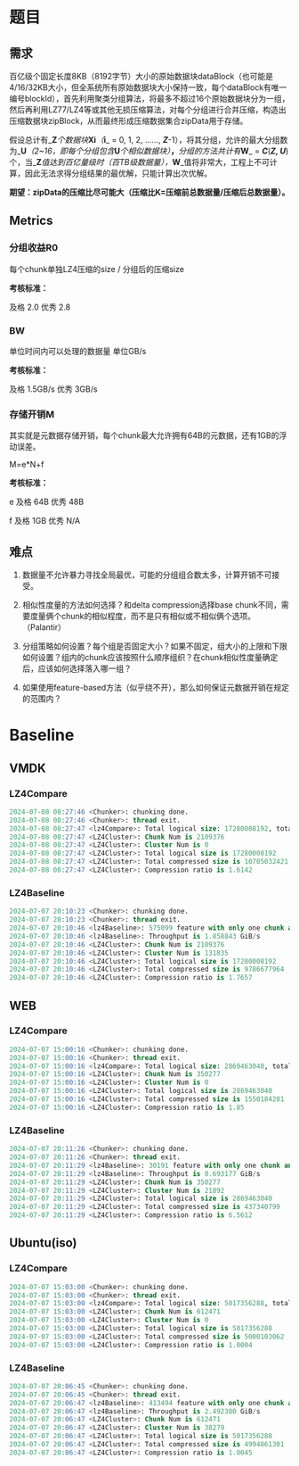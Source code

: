 
# 题目

## 需求

百亿级个固定长度8KB（8192字节）大小的原始数据块dataBlock（也可能是4/16/32KB大小，但全系统所有原始数据块大小保持一致，每个dataBlock有唯一编号blockId），首先利用聚类分组算法，将最多不超过16个原始数据块分为一组，然后再利用LZ77/LZ4等或其他无损压缩算法，对每个分组进行合并压缩，构造出压缩数据块zipBlock，从而最终形成压缩数据集合zipData用于存储。

假设总计有_**Z**_个数据块_**Xi**_（_**i**_ = 0, 1, 2, ......, _**Z**_-1），将其分组，允许的最大分组数为_**U**_（2~16，即每个分组包含_**U**_个相似数据块）_**，**_分组的方法共计有_**W**_ = _**C**_(_**Z, U**_)个，当_**Z**_值达到百亿量级时（百TB级数据量），_**W**_值将非常大，工程上不可计算，因此无法求得分组结果的最优解，只能计算出次优解。

**期望：zipData的压缩比尽可能大（压缩比K=压缩前总数据量/压缩后总数据量）。**

## Metrics

### 分组收益R0

每个chunk单独LZ4压缩的size / 分组后的压缩size

**考核标准：**

及格 2.0 优秀 2.8

### BW

单位时间内可以处理的数据量 单位GB/s

**考核标准：**

及格 1.5GB/s 优秀 3GB/s

### 存储开销M

其实就是元数据存储开销，每个chunk最大允许拥有64B的元数据，还有1GB的浮动误差。

M=e*N+f

**考核标准：**

e 及格 64B 优秀 48B

f 及格 1GB 优秀 N/A

## 难点

1. 数据量不允许暴力寻找全局最优，可能的分组组合数太多，计算开销不可接受。
    
2. 相似性度量的方法如何选择？和delta compression选择base chunk不同，需要度量俩个chunk的相似程度，而不是只有相似或不相似俩个选项。（Palantir）
    
3. 分组策略如何设置？每个组是否固定大小？如果不固定，组大小的上限和下限如何设置？组内的chunk应该按照什么顺序组织？在chunk相似性度量确定后，应该如何选择落入哪一组？
    
4. 如果使用feature-based方法（似乎绕不开），那么如何保证元数据开销在规定的范围内？
    

# Baseline

## VMDK

### LZ4Compare

```SQL
2024-07-08 08:27:46 <Chunker>: chunking done.
2024-07-08 08:27:46 <Chunker>: thread exit.
2024-07-08 08:27:47 <lz4Compare>: Total logical size: 17280008192, total compressed size: 10705032421, compression ratio: 1.61
2024-07-08 08:27:47 <LZ4Cluster>: Chunk Num is 2109376
2024-07-08 08:27:47 <LZ4Cluster>: Cluster Num is 0
2024-07-08 08:27:47 <LZ4Cluster>: Total logical size is 17280008192
2024-07-08 08:27:47 <LZ4Cluster>: Total compressed size is 10705032421
2024-07-08 08:27:47 <LZ4Cluster>: Compression ratio is 1.6142
```

### LZ4Baseline

```SQL
2024-07-07 20:10:23 <Chunker>: chunking done.
2024-07-07 20:10:23 <Chunker>: thread exit.
2024-07-07 20:10:46 <lz4Baseline>: 575099 feature with only one chunk and total feature num is 656277
2024-07-07 20:10:46 <lz4Baseline>: Throughput is 1.858843 GiB/s
2024-07-07 20:10:46 <LZ4Cluster>: Chunk Num is 2109376
2024-07-07 20:10:46 <LZ4Cluster>: Cluster Num is 131835
2024-07-07 20:10:46 <LZ4Cluster>: Total logical size is 17280008192
2024-07-07 20:10:46 <LZ4Cluster>: Total compressed size is 9786677964
2024-07-07 20:10:46 <LZ4Cluster>: Compression ratio is 1.7657
```

## WEB

### LZ4Compare

```SQL
2024-07-07 15:00:16 <Chunker>: chunking done.
2024-07-07 15:00:16 <Chunker>: thread exit.
2024-07-07 15:00:16 <lz4Compare>: Total logical size: 2869463040, total compressed size: 1550184281, compression ratio: 1.85
2024-07-07 15:00:16 <LZ4Cluster>: Chunk Num is 350277
2024-07-07 15:00:16 <LZ4Cluster>: Cluster Num is 0
2024-07-07 15:00:16 <LZ4Cluster>: Total logical size is 2869463040
2024-07-07 15:00:16 <LZ4Cluster>: Total compressed size is 1550184281
2024-07-07 15:00:16 <LZ4Cluster>: Compression ratio is 1.85
```

### LZ4Baseline

```SQL
2024-07-07 20:11:26 <Chunker>: chunking done.
2024-07-07 20:11:26 <Chunker>: thread exit.
2024-07-07 20:11:29 <lz4Baseline>: 30191 feature with only one chunk and total feature num is 37430
2024-07-07 20:11:29 <lz4Baseline>: Throughput is 0.693177 GiB/s
2024-07-07 20:11:29 <LZ4Cluster>: Chunk Num is 350277
2024-07-07 20:11:29 <LZ4Cluster>: Cluster Num is 21892
2024-07-07 20:11:29 <LZ4Cluster>: Total logical size is 2869463040
2024-07-07 20:11:29 <LZ4Cluster>: Total compressed size is 437340799
2024-07-07 20:11:29 <LZ4Cluster>: Compression ratio is 6.5612
```

## Ubuntu(iso)

### LZ4Compare

```SQL
2024-07-07 15:03:00 <Chunker>: chunking done.
2024-07-07 15:03:00 <Chunker>: thread exit.
2024-07-07 15:03:00 <lz4Compare>: Total logical size: 5017356288, total compressed size: 5000103062, compression ratio: 1.00
2024-07-07 15:03:00 <LZ4Cluster>: Chunk Num is 612471
2024-07-07 15:03:00 <LZ4Cluster>: Cluster Num is 0
2024-07-07 15:03:00 <LZ4Cluster>: Total logical size is 5017356288
2024-07-07 15:03:00 <LZ4Cluster>: Total compressed size is 5000103062
2024-07-07 15:03:00 <LZ4Cluster>: Compression ratio is 1.0004
```

### LZ4Baseline

```SQL
2024-07-07 20:06:45 <Chunker>: chunking done.
2024-07-07 20:06:45 <Chunker>: thread exit.
2024-07-07 20:06:47 <lz4Baseline>: 413494 feature with only one chunk and total feature num is 415344
2024-07-07 20:06:47 <lz4Baseline>: Throughput is 2.492380 GiB/s
2024-07-07 20:06:47 <LZ4Cluster>: Chunk Num is 612471
2024-07-07 20:06:47 <LZ4Cluster>: Cluster Num is 38279
2024-07-07 20:06:47 <LZ4Cluster>: Total logical size is 5017356288
2024-07-07 20:06:47 <LZ4Cluster>: Total compressed size is 4994861301
2024-07-07 20:06:47 <LZ4Cluster>: Compression ratio is 1.0045
```
